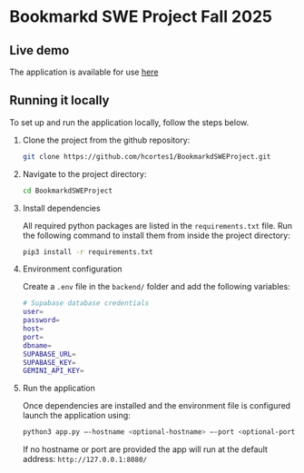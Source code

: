 # Bookmarkd SWE Project Fall 2025

## Live demo
The application is available for use [here](https://bookmarkdsweproject-1083521676168.us-east1.run.app/)

## Running it locally

To set up and run the application locally, follow the steps below.
1. Clone the project from the github repository:

    ```bash
    git clone https://github.com/hcortes1/BookmarkdSWEProject.git 
    ```

2. Navigate to the project directory:

    ```bash
    cd BookmarkdSWEProject
    ```

3. Install dependencies
   
    All required python packages are listed in the `requirements.txt` file. Run the following command to install them from inside the project directory:

    ```bash
    pip3 install -r requirements.txt
    ```

5. Environment configuration

    Create a `.env` file in the `backend/` folder and add the following variables:

    ```bash
    # Supabase database credentials
    user=
    password=
    host=
    port=
    dbname=
    SUPABASE_URL=
    SUPABASE_KEY=
    GEMINI_API_KEY=
    ```

6. Run the application

    Once dependencies are installed and the environment file is configured launch the application using:

    ```bash
    python3 app.py –-hostname <optional-hostname> –-port <optional-port>
    ```

    If no hostname or port are provided the app will run at the default address: `http://127.0.0.1:8080/`
